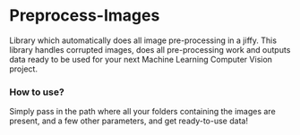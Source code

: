 # Preprocess-Images
Library which automatically does all image pre-processing in a jiffy.
This library handles corrupted images, does all pre-processing work and outputs data ready to be used for your next Machine Learning Computer Vision project.

### How to use?
Simply pass in the path where all your folders containing the images are present, and a few other parameters, and get ready-to-use data!
